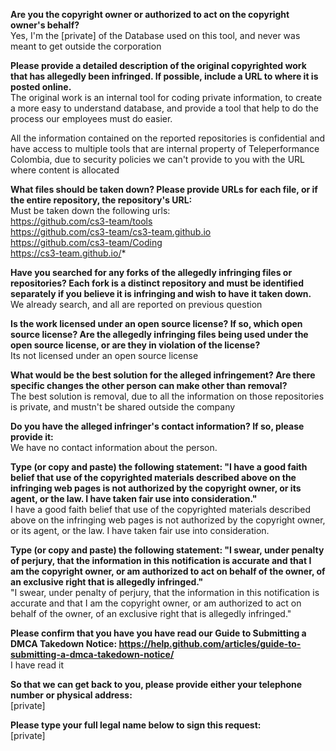 **Are you the copyright owner or authorized to act on the copyright owner's behalf?**  
Yes, I'm the [private] of the Database used on this tool, and never was meant to get outside the corporation

**Please provide a detailed description of the original copyrighted work that has allegedly been infringed. If possible, include a URL to where it is posted online.**  
The original work is an internal tool for coding private information, to create a more easy to understand database, and provide a tool that help to do the process our employees must do easier.

All the information contained on the reported repositories is confidential and have access to multiple tools that are internal property of Teleperformance Colombia, due to security policies we can't provide to you with the URL where content is allocated

**What files should be taken down? Please provide URLs for each file, or if the entire repository, the repository's URL:**  
Must be taken down the following urls:  
https://github.com/cs3-team/tools  
https://github.com/cs3-team/cs3-team.github.io  
https://github.com/cs3-team/Coding  
https://cs3-team.github.io/*  

**Have you searched for any forks of the allegedly infringing files or repositories? Each fork is a distinct repository and must be identified separately if you believe it is infringing and wish to have it taken down.**  
We already search, and all are reported on previous question

**Is the work licensed under an open source license? If so, which open source license? Are the allegedly infringing files being used under the open source license, or are they in violation of the license?**  
Its not licensed under an open source license

**What would be the best solution for the alleged infringement? Are there specific changes the other person can make other than removal?**  
The best solution is removal, due to all the information on those repositories is private, and mustn't be shared outside the company

**Do you have the alleged infringer's contact information? If so, please provide it:**  
We have no contact information about the person.

**Type (or copy and paste) the following statement: "I have a good faith belief that use of the copyrighted materials described above on the infringing web pages is not authorized by the copyright owner, or its agent, or the law. I have taken fair use into consideration."**  
I have a good faith belief that use of the copyrighted materials described above on the infringing web pages is not authorized by the copyright owner, or its agent, or the law. I have taken fair use into consideration.

**Type (or copy and paste) the following statement: "I swear, under penalty of perjury, that the information in this notification is accurate and that I am the copyright owner, or am authorized to act on behalf of the owner, of an exclusive right that is allegedly infringed."**  
"I swear, under penalty of perjury, that the information in this notification is accurate and that I am the copyright owner, or am authorized to act on behalf of the owner, of an exclusive right that is allegedly infringed."

**Please confirm that you have you have read our Guide to Submitting a DMCA Takedown Notice: https://help.github.com/articles/guide-to-submitting-a-dmca-takedown-notice/**  
I have read it

**So that we can get back to you, please provide either your telephone number or physical address:**  
[private]  

**Please type your full legal name below to sign this request:**  
[private]
